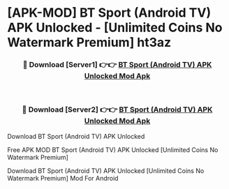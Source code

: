 # [APK-MOD] BT Sport (Android TV) APK Unlocked - [Unlimited Coins No Watermark Premium] ht3az



<div align="center">
<h3>🔴 Download [Server1] 👉👉 <a href="https://momento.my/?title=BT_Sport_(Android_TV)_APK_Unlocked">BT Sport (Android TV) APK Unlocked Mod Apk</a></h3><br>

<h3>🔴 Download [Server2] 👉👉 <a href="https://momento.my/?title=BT_Sport_(Android_TV)_APK_Unlocked">BT Sport (Android TV) APK Unlocked Mod Apk</a></h3>
</div>



Download BT Sport (Android TV) APK Unlocked 

Free APK MOD BT Sport (Android TV) APK Unlocked [Unlimited Coins No Watermark Premium]

Download BT Sport (Android TV) APK Unlocked [Unlimited Coins No Watermark Premium] Mod For Android

